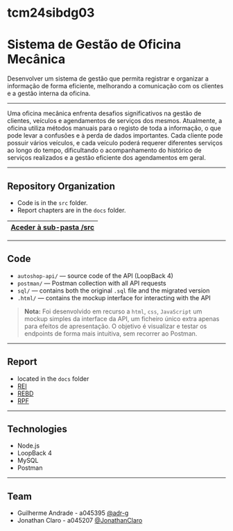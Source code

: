 # tcm24sibdg03

# Sistema de Gestão de Oficina Mecânica
Desenvolver um sistema de gestão que permita registrar e organizar a informação de forma eficiente, melhorando a comunicação com os clientes e a gestão interna da oficina.

---

Uma oficina mecânica enfrenta desafios significativos na gestão de clientes, veículos e agendamentos de serviços dos mesmos. Atualmente, a oficina utiliza métodos manuais para o registo de toda a informação, o que pode levar a confusões e à perda de dados importantes. Cada cliente pode possuir vários veículos, e cada veículo poderá requerer diferentes serviços ao longo do tempo, dificultando o acompanhamento do histórico de serviços realizados e a gestão eficiente dos agendamentos em geral.

---

## Repository Organization

- Code is in the `src` folder.
- Report chapters are in the `docs` folder.

| [Aceder à sub-pasta /src](src/) |
|:----------------------------------:|

---

## Code

- `autoshop-api/` — source code of the API (LoopBack 4)
- `postman/` — Postman collection with all API requests
- `sql/` — contains both the original `.sql` file and the migrated version
- `.html/` — contains the mockup interface for interacting with the API

> **Nota:** Foi desenvolvido em recurso a `html`, `css`, `JavaScript` um mockup simples da interface da API, um ficheiro único extra apenas para efeitos de apresentação. O objetivo é visualizar e testar os endpoints de forma mais intuitiva, sem recorrer ao Postman.

---

## Report
- located in the `docs` folder
- [REI](docs/REI/REI00.md)
- [REBD](docs/REBD/REBD00.md)
- [RPF](docs/RPF/RPF00.md)

---

## Technologies
- Node.js
- LoopBack 4
- MySQL
- Postman

---

## Team
- Guilherme Andrade - a045395 [@adr-g](https://github.com/adr-g)
- Jonathan Claro - a045207 [@JonathanClaro](https://github.com/JonathanClaro)

